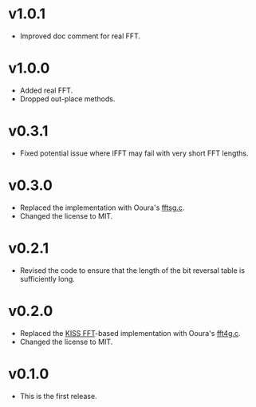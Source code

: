 # v1.0.1

* Improved doc comment for real FFT.



# v1.0.0

* Added real FFT.
* Dropped out-place methods.



# v0.3.1

* Fixed potential issue where IFFT may fail with very short FFT lengths.



# v0.3.0

* Replaced the implementation with Ooura's [fftsg.c](https://github.com/sinshu/ooura-fft/blob/main/fft/fftsg.c).
* Changed the license to MIT.



# v0.2.1

* Revised the code to ensure that the length of the bit reversal table is sufficiently long.



# v0.2.0

* Replaced the [KISS FFT](https://github.com/mborgerding/kissfft)-based implementation with Ooura's [fft4g.c](https://github.com/sinshu/ooura-fft/blob/main/fft/fft4g.c).
* Changed the license to MIT.



# v0.1.0

* This is the first release.
